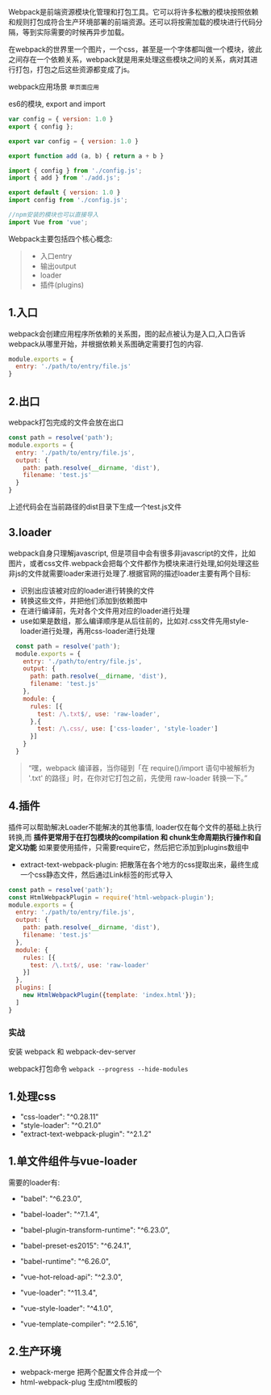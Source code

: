 
Webpack是前端资源模块化管理和打包工具。它可以将许多松散的模块按照依赖和规则打包成符合生产环境部署的前端资源。还可以将按需加载的模块进行代码分隔，等到实际需要的时候再异步加载。

在webpack的世界里一个图片，一个css，甚至是一个字体都叫做一个模块，彼此之间存在一个依赖关系，webpack就是用来处理这些模块之间的关系，病对其进行打包，打包之后这些资源都变成了js。

webpack应用场景 `单页面应用`

es6的模块, export and import 

```javascript
var config = { version: 1.0 }
export { config };

export var config = { version: 1.0 }

export function add (a, b) { return a + b }

import { config } from './config.js';
import { add } from './add.js';

export default { version: 1.0 }
import config from './config.js';

//npm安装的模块也可以直接导入
import Vue from 'vue';

```

Webpack主要包括四个核心概念:
> - 入口entry
> - 输出output
> - loader
> - 插件(plugins)

## 1.入口
webpack会创建应用程序所依赖的关系图，图的起点被认为是入口,入口告诉webpack从哪里开始，并根据依赖关系图确定需要打包的内容.

```javascript
module.exports = {
  entry: './path/to/entry/file.js'
}
```

## 2.出口
webpack打包完成的文件会放在出口

```javascript
const path = resolve('path');
module.exports = {
  entry: './path/to/entry/file.js',
  output: {
    path: path.resolve(__dirname, 'dist'),
    filename: 'test.js'
  }
}

```
上述代码会在当前路径的dist目录下生成一个test.js文件

## 3.loader

webpack自身只理解javascript, 但是项目中会有很多非javascript的文件，比如图片，或者css文件.webpack会把每个文件都作为模块来进行处理,如何处理这些
非js的文件就需要loader来进行处理了.根据官网的描述loader主要有两个目标:
- 识别出应该被对应的loader进行转换的文件
- 转换这些文件，并把他们添加到依赖图中
- 在进行编译前，先对各个文件用对应的loader进行处理
- use如果是数组，那么编译顺序是从后往前的，比如对.css文件先用style-loader进行处理，再用css-loader进行处理

```javascript
  const path = resolve('path');
  module.exports = {
    entry: './path/to/entry/file.js',
    output: {
      path: path.resolve(__dirname, 'dist'),
      filename: 'test.js'
    },
    module: {
      rules: [{
        test: /\.txt$/, use: 'raw-loader',
      },{
        test: /\.css/, use: ['css-loader', 'style-loader']
      }]
    }
  }
```

> “嘿，webpack 编译器，当你碰到「在 require()/import 语句中被解析为 '.txt' 的路径」时，在你对它打包之前，先使用 raw-loader 转换一下。”


## 4.插件

插件可以帮助解决Loader不能解决的其他事情, loader仅在每个文件的基础上执行转换,而 **插件更常用于在打包模块的compilation 和 chunk生命周期执行操作和自定义功能** 
如果要使用插件，只需要require它，然后把它添加到plugins数组中

- extract-text-webpack-plugin: 把散落在各个地方的css提取出来，最终生成一个css静态文件，然后通过Link标签的形式导入

```javascript
const path = resolve('path');
const HtmlWebpackPlugin = require('html-webpack-plugin');
module.exports = {
  entry: './path/to/entry/file.js',
  output: {
    path: path.resolve(__dirname, 'dist'),
    filename: 'test.js'
  },
  module: {
    rules: [{
      test: /\.txt$/, use: 'raw-loader'
    }]
  },
  plugins: [
    new HtmlWebpackPlugin({template: 'index.html'});
  ]
}
```

### 实战
安装 webpack 和 webpack-dev-server

webpack打包命令 `webpack --progress --hide-modules`

## 1.处理css

- "css-loader": "^0.28.11"
- "style-loader": "^0.21.0"
- "extract-text-webpack-plugin": "^2.1.2" 

## 1.单文件组件与vue-loader
需要的loader有:
- "babel": "^6.23.0",
- "babel-loader": "^7.1.4",
- "babel-plugin-transform-runtime": "^6.23.0",
- "babel-preset-es2015": "^6.24.1",
- "babel-runtime": "^6.26.0",

- "vue-hot-reload-api": "^2.3.0",
- "vue-loader": "^11.3.4",
- "vue-style-loader": "^4.1.0",
- "vue-template-compiler": "^2.5.16",

## 2.生产环境
- webpack-merge 把两个配置文件合并成一个
- html-webpack-plug 生成html模板的



